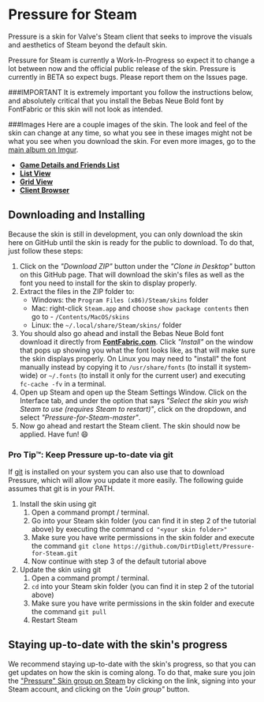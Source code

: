 Pressure for Steam
==================

Pressure is a skin for Valve's Steam client that seeks to improve the visuals and aesthetics of Steam beyond the default skin. 

Pressure for Steam is currently a Work-In-Progress so expect it to change a lot between now and the official public release of the skin. Pressure is currently in BETA so expect bugs. Please report them on the Issues page.

###IMPORTANT
It is extremely important you follow the instructions below, and absolutely critical that you install the Bebas Neue Bold font by FontFabric or this skin will not look as intended.


###Images
Here are a couple images of the skin. The look and feel of the skin can change at any time, so what you see in these images might not be what you see when you download the skin. For even more images, go to the [main album on Imgur](http://imgur.com/a/yUiQW).

* [**Game Details and Friends List**](http://i.imgur.com/v1K6Ttu.png)
* [**List View**](http://i.imgur.com/BEnmKVW.png)
* [**Grid View**](http://i.imgur.com/pVY4urS.png)
* [**Client Browser**](http://i.imgur.com/VdSu8kn.png)

## Downloading and Installing

Because the skin is still in development, you can only download the skin here on GitHub until the skin is ready for the public to download.  To do that, just follow these steps:



1. Click on the *"Download ZIP"* button under the *"Clone in Desktop"* button on this GitHub page. That will download the skin's files as well as the font you need to install for the skin to display properly.
2. Extract the files in the ZIP folder to:
	* Windows: the `Program Files (x86)/Steam/skins` folder
	* Mac: right-click `Steam.app` and choose `show package contents` then go to - `/Contents/MacOS/skins`
	* Linux: the `~/.local/share/Steam/skins/` folder
3. You should also go ahead and install the Bebas Neue Bold font download it directly from [**FontFabric.com**](http://fontfabric.com/downfont/bebas.zip). Click *"Install"* on the window that pops up showing you what the font looks like, as that will make sure the skin displays properly. On Linux you may need to "install" the font manually instead by copying it to `/usr/share/fonts` (to install it system-wide) or `~/.fonts` (to install it only for the current user) and executing `fc-cache -fv` in a terminal.
4. Open up Steam and open up the Steam Settings Window. Click on the Interface tab, and under the option that says *"Select the skin you wish Steam to use (requires Steam to restart)"*, click on the dropdown, and select *"Pressure-for-Steam-master"*. 
5. Now go ahead and restart the Steam client. The skin should now be applied. Have fun! :smile:

### Pro Tip™: Keep Pressure up-to-date via git

If [git](https://git-scm.com/) is installed on your system you can also use that to download Pressure, which will allow you update it more easily. The following guide assumes that git is in your PATH.

1. Install the skin using git
   1. Open a command prompt / terminal.
   2. Go into your Steam skin folder (you can find it in step 2 of the tutorial above) by executing the command `cd "<your skin folder>"`
   3. Make sure you have write permissions in the skin folder and execute the command `git clone https://github.com/DirtDiglett/Pressure-for-Steam.git`
   4. Now continue with step 3 of the default tutorial above
2. Update the skin using git
   1. Open a command prompt / terminal.
   2. `cd` into your Steam skin folder (you can find it in step 2 of the tutorial above)
   3. Make sure you have write permissions in the skin folder and execute the command `git pull`
   4. Restart Steam

## Staying up-to-date with the skin's progress
We recommend staying up-to-date with the skin's progress, so that you can get updates on how the skin is coming along. To do that, make sure you join the ["Pressure" Skin group on Steam](http://steamcommunity.com/groups/pressureskin) by clicking on the link, signing into your Steam account, and clicking on the *"Join group"* button.

